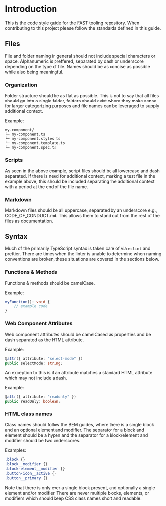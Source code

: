 # Introduction

This is the code style guide for the FAST tooling repository. When contributing to this project please follow the standards defined in this guide.

## Files

File and folder naming in general should not include special characters or space. Alphanumeric is preffered, separated by dash or underscore depending on the type of file. Names should be as concise as possible while also being meaningful.

### Organization

Folder structure should be as flat as possible. This is not to say that all files should go into a single folder, folders should exist where they make sense for larger categorizing purposes and file names can be leveraged to supply additional context.

Example:
```text
my-component/
└─ my-component.ts
└─ my-component.styles.ts
└─ my-component.template.ts
└─ my-component.spec.ts
```

### Scripts

As seen in the above example, script files should be all lowercase and dash separated. If there is need for additional context, marking a test file in the example above, this should be included separating the additional context with a period at the end of the file name.

### Markdown

Markdown files should be all uppercase, separated by an underscore e.g., CODE_OF_CONDUCT.md. This allows them to stand out from the rest of the files as documentation.

## Syntax

Much of the primarily TypeScript syntax is taken care of via `eslint` and prettier. There are times when the linter is unable to determine when naming conventions are broken, these situations are covered in the sections below.

### Functions & Methods

Functions & methods should be camelCase.

Example:
```ts
myFunction(): void {
    // example code
}
```

### Web Component Attributes

Web component attributes should be camelCased as properties and be dash separated as the HTML attribute.

Example:
```ts
@attr({ attribute: "select-mode" })
public selectMode: string;
```

An exception to this is if an attribute matches a standard HTML attribute which may not include a dash.

Example:
```ts
@attr({ attribute: "readonly" })
public readOnly: boolean;
```

### HTML class names

Class names should follow the BEM guides, where there is a single block and an optional element and modifier. The separator for a block and element should be a hypen and the separator for a block/element and modifier should be two underscores.

Examples:
```css
.block {}
.block__modifier {}
.block-element__modifier {}
.button-icon__active {}
.button__primary {}
```

Note that there is only ever a single block present, and optionally a single element and/or modifier. There are never multiple blocks, elements, or modifiers which should keep CSS class names short and readable.
